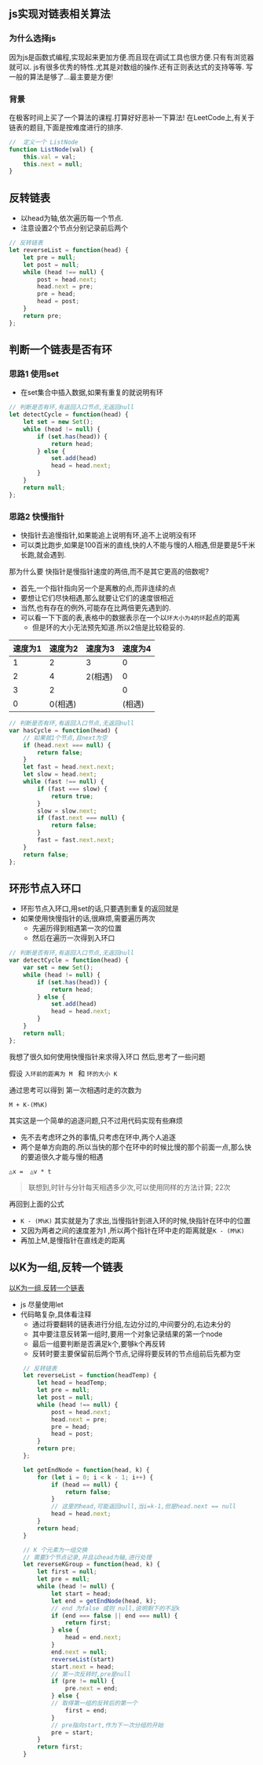 ## js实现对链表相关算法

### 为什么选择js

因为js是函数式编程,实现起来更加方便.而且现在调试工具也很方便.只有有浏览器就可以.
js有很多优秀的特性.尤其是对数组的操作.还有正则表达式的支持等等.
写一般的算法是够了...最主要是方便!

### 背景

在极客时间上买了一个算法的课程.打算好好恶补一下算法!
在LeetCode上,有关于链表的题目,下面是按难度进行的排序.


```js
//  定义一个 ListNode
function ListNode(val) {
	this.val = val;
	this.next = null;
}
```

## 反转链表

- 以head为轴,依次遍历每一个节点.
- 注意设置2个节点分别记录前后两个

```js
// 反转链表
let reverseList = function(head) {
	let pre = null;
	let post = null;
	while (head !== null) {
		post = head.next;
		head.next = pre;
		pre = head;
		head = post;
	}
	return pre;
};
```
## 判断一个链表是否有环

### 思路1 使用set

- 在set集合中插入数据,如果有重复的就说明有环

```js
// 判断是否有环,有返回入口节点,无返回null
let detectCycle = function(head) {
	let set = new Set();
	while (head != null) {
		if (set.has(head)) {
			return head;
		} else {
			set.add(head)
			head = head.next;
		}
	}
	return null;
};
```
### 思路2 快慢指针

- 快指针去追慢指针,如果能追上说明有环,追不上说明没有环
- 可以类比跑步,如果是100百米的直线,快的人不能与慢的人相遇,但是要是5千米长跑,就会遇到.

那为什么要 快指针是慢指针速度的两倍,而不是其它更高的倍数呢?
- 首先,一个指针指向另一个是离散的点,而非连续的点
- 要想让它们尽快相遇,那么就要让它们的速度很相近
- 当然,也有存在的例外,可能存在比两倍更先遇到的.
- 可以看一下下面的表,表格中的数据表示在一个以`环大小为4的环`起点的距离
	- 但是环的大小无法预先知道.所以2倍是比较稳妥的.


|速度为1|速度为2|速度为3|速度为4|
|--		|--		|--		|--		|
|1		|2		|3		|0		|
|2		|4		|2(相遇)|0		|
|3		|2		|		|0		|
|0		|0(相遇)|		|(相遇)	|


```js
// 判断是否有环,有返回入口节点,无返回null
var hasCycle = function(head) {
	// 如果就1个节点,且next为空
	if (head.next === null) {
		return false;
	}
	let fast = head.next.next;
	let slow = head.next;
	while (fast !== null) {
		if (fast === slow) {
			return true;
		}
		slow = slow.next;
		if (fast.next === null) {
			return false;
		}
		fast = fast.next.next;
	}
	return false;
};
```


## 环形节点入环口

- 环形节点入环口,用set的话,只要遇到重复的返回就是
- 如果使用快慢指针的话,很麻烦,需要遍历两次
	- 先遍历得到相遇第一次的位置
	- 然后在遍历一次得到入环口

```js
// 判断是否有环,有返回入口节点,无返回null
var detectCycle = function(head) {
	var set = new Set();
	while (head != null) {
		if (set.has(head)) {
			return head;
		} else {
			set.add(head)
			head = head.next;
		}
	}
	return null;
};
```

我想了很久如何使用快慢指针来求得入环口
然后,思考了一些问题

假设 `入环前的距离为 M ` 和 `环的大小 K`

通过思考可以得到
第一次相遇时走的次数为

`M + K-(M%K)`

其实这是一个简单的追逐问题,只不过用代码实现有些麻烦

- 先不去考虑环之外的事情,只考虑在环中,两个人追逐
- 两个是单方向跑的.所以当快的那个在环中的时候比慢的那个前面一点,那么快的要追很久才能与慢的相遇

`△x =  △v * t`

>联想到,时针与分针每天相遇多少次,可以使用同样的方法计算; 22次

再回到上面的公式

- `K - (M%K)` 其实就是为了求出,当慢指针到进入环的时候,快指针在环中的位置
- 又因为两者之间的速度差为1 ,所以两个指针在环中走的距离就是`K - (M%K)`
- 再加上M,是慢指针在直线走的距离


## 以K为一组,反转一个链表

[以K为一组,反转一个链表](https://leetcode-cn.com/problems/reverse-nodes-in-k-group/)

- js 尽量使用let
- 代码略复杂,具体看注释
    - 通过将要翻转的链表进行分组,左边分过的,中间要分的,右边未分的
    - 其中要注意反转第一组时,要用一个对象记录结果的第一个node
    - 最后一组要判断是否满足k个,要够k个再反转
    - 反转时要主要保留前后两个节点,记得将要反转的节点组前后先都为空


```js
	// 反转链表
	let reverseList = function(headTemp) {
		let head = headTemp;
		let pre = null;
		let post = null;
		while (head !== null) {
			post = head.next;
			head.next = pre;
			pre = head;
			head = post;
		}
		return pre;
	};

	let getEndNode = function(head, k) {
		for (let i = 0; i < k - 1; i++) {
			if (head == null) {
				return false;
			}
			// 这里的head,可能返回null,当i=k-1,但是head.next == null
			head = head.next;
		}
		return head;
	}

	// K 个元素为一组交换
    // 需要3个节点记录,并且以head为轴,进行处理
	let reverseKGroup = function(head, k) {
		let first = null;
		let pre = null;
		while (head != null) {
			let start = head;
			let end = getEndNode(head, k);
			// end 为false 或则 null,说明剩下的不足k
			if (end === false || end === null) {
				return first;
			} else {
				head = end.next;
			}
			end.next = null;
			reverseList(start)
			start.next = head;
            // 第一次反转时,pre是null
			if (pre != null) {
				pre.next = end;
			} else {
            // 取得第一组的反转后的第一个
				first = end;
			}
            // pre指向start,作为下一次分组的开始
			pre = start;
		}
		return first;
	}
```